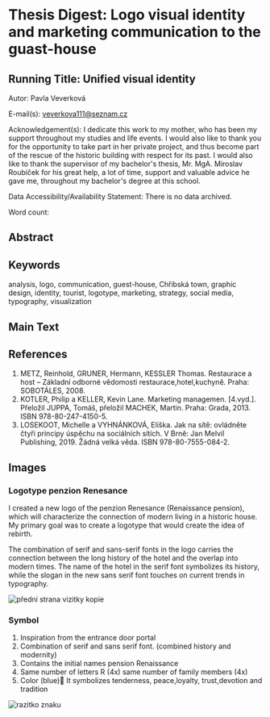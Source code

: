# Thesis Digest: Logo visual identity and marketing communication to the guast-house

## Running Title: Unified visual identity

Autor: Pavla Veverková

E-mail(s): veverkova111@seznam.cz

Acknowledgement(s): I dedicate this work to my mother, who has been my support throughout my studies and life events. I would also like to thank you for the opportunity to take part in her private project, and thus become part of the rescue of the historic building with respect for its past.
I would also like to thank the supervisor of my bachelor's thesis, Mr. MgA. Miroslav
Roubíček for his great help, a lot of time, support and valuable advice he gave me, throughout my bachelor's degree at this school.

Data Accessibility/Availability Statement: There is no data archived.

Word count: 

## Abstract


## Keywords

analysis, logo, communication, guest-house, Chřibská town, graphic design, identity, tourist, logotype, marketing, strategy, social media, typography, visualization

## Main Text

## References
1.	METZ, Reinhold, GRUNER, Hermann, KESSLER Thomas. Restaurace a host – Základní odborné vědomosti restaurace,hotel,kuchyně. Praha: SOBOTÁLES, 2008.
2.	KOTLER, Philip a KELLER, Kevin Lane. Marketing managemen. [4.vyd.]. Přeložil JUPPA, Tomáš, přeložil MACHEK, Martin. Praha: Grada, 2013. ISBN 978-80-247-4150-5. 
3.	LOSEKOOT, Michelle a VYHNÁNKOVÁ, Eliška. Jak na sítě: ovládněte čtyři principy úspěchu na sociálních sítích. V Brně: Jan Melvil Publishing, 2019. Žádná velká věda. ISBN 978-80-7555-084-2. 

## Images 

### Logotype penzion Renesance

I created a new logo of the penzion Renesance (Renaissance pension), which will characterize the connection of modern living in a historic house. My primary goal was to create a logotype that would create the idea of rebirth.

The combination of serif and sans-serif fonts in the logo carries the connection between the long history of the hotel and the overlap into modern times. The name of the hotel in the serif font symbolizes its history, while the slogan in the new sans serif font touches on current trends in typography.

![přední strana vizitky kopie](https://user-images.githubusercontent.com/79570995/162848162-86f76d6a-b8c1-4a05-93b1-0a89c9f8b4b0.jpg)

### Symbol

1. Inspiration from the entrance door portal
2. Combination of serif and sans serif font. (combined history and modernity)
3. Contains the initial names pension Renaissance
4. Same number of letters R (4x) same number of family members (4x)
5. Color (blue)💙 It symbolizes tenderness, peace,loyalty, trust,devotion and tradition

![razitko znaku](https://user-images.githubusercontent.com/79570995/162849081-15007353-1d7e-4aba-9aeb-50424115b676.jpg)



